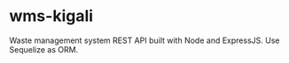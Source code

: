 # wms-kigali
Waste management system REST API built with Node and ExpressJS. Use Sequelize as ORM.  
